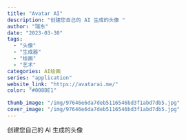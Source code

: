 ```yaml
---
title: "Avatar AI"
description: "创建您自己的 AI 生成的头像 "
author: "瑞东"
date: "2023-03-30"
tags:
  - "头像"
  - "生成器"
  - "绘画"
  - "艺术"
categories: AI绘画
series: "application"
website_link: "https://avatarai.me/"
color: "#008DE1"

thumb_image: "/img/97646e6da7deb5116546bd3f1abd7db5.jpg"
cover_image: "/img/97646e6da7deb5116546bd3f1abd7db5.jpg"
---
```


创建您自己的 AI 生成的头像 